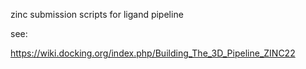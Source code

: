 zinc submission scripts for ligand pipeline

see:

https://wiki.docking.org/index.php/Building_The_3D_Pipeline_ZINC22

